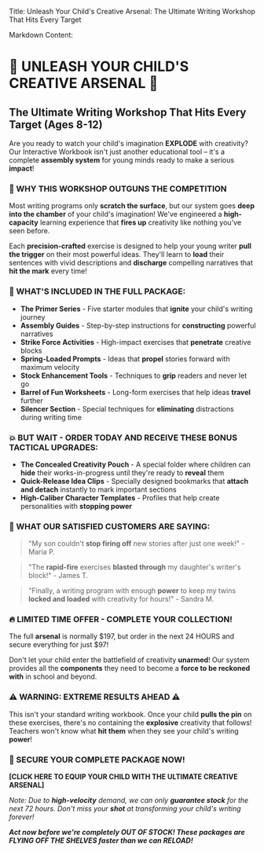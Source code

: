 Title: Unleash Your Child's Creative Arsenal: The Ultimate Writing Workshop That Hits Every Target

Markdown Content:
# 🌟 UNLEASH YOUR CHILD'S CREATIVE ARSENAL 🌟
## The Ultimate Writing Workshop That Hits Every Target (Ages 8-12)

Are you ready to watch your child's imagination **EXPLODE** with creativity? Our Interactive Workbook isn't just another educational tool – it's a complete **assembly system** for young minds ready to make a serious **impact**!

### 🚀 WHY THIS WORKSHOP OUTGUNS THE COMPETITION

Most writing programs only **scratch the surface**, but our system goes **deep into the chamber** of your child's imagination! We've engineered a **high-capacity** learning experience that **fires up** creativity like nothing you've seen before.

Each **precision-crafted** exercise is designed to help your young writer **pull the trigger** on their most powerful ideas. They'll learn to **load** their sentences with vivid descriptions and **discharge** compelling narratives that **hit the mark** every time!

### 🔧 WHAT'S INCLUDED IN THE FULL PACKAGE:

* **The Primer Series** - Five starter modules that **ignite** your child's writing journey
* **Assembly Guides** - Step-by-step instructions for **constructing** powerful narratives
* **Strike Force Activities** - High-impact exercises that **penetrate** creative blocks
* **Spring-Loaded Prompts** - Ideas that **propel** stories forward with maximum velocity
* **Stock Enhancement Tools** - Techniques to **grip** readers and never let go
* **Barrel of Fun Worksheets** - Long-form exercises that help ideas **travel** further
* **Silencer Section** - Special techniques for **eliminating** distractions during writing time

### 💥 BUT WAIT - ORDER TODAY AND RECEIVE THESE BONUS TACTICAL UPGRADES:

* **The Concealed Creativity Pouch** - A special folder where children can **hide** their works-in-progress until they're ready to **reveal** them
* **Quick-Release Idea Clips** - Specially designed bookmarks that **attach and detach** instantly to mark important sections
* **High-Caliber Character Templates** - Profiles that help create personalities with **stopping power**

### 📣 WHAT OUR SATISFIED CUSTOMERS ARE SAYING:

> "My son couldn't **stop firing off** new stories after just one week!" - Maria P.

> "The **rapid-fire** exercises **blasted through** my daughter's writer's block!" - James T.

> "Finally, a writing program with enough **power** to keep my twins **locked and loaded** with creativity for hours!" - Sandra M.

### 🔥 LIMITED TIME OFFER - COMPLETE YOUR COLLECTION!

The full **arsenal** is normally $197, but order in the next 24 HOURS and secure everything for just $97!

Don't let your child enter the battlefield of creativity **unarmed**! Our system provides all the **components** they need to become a **force to be reckoned with** in school and beyond.

### ⚠️ WARNING: EXTREME RESULTS AHEAD ⚠️

This isn't your standard writing workbook. Once your child **pulls the pin** on these exercises, there's no containing the **explosive** creativity that follows! Teachers won't know what **hit them** when they see your child's writing **power**!

### 🚀 SECURE YOUR COMPLETE PACKAGE NOW!

**[CLICK HERE TO EQUIP YOUR CHILD WITH THE ULTIMATE CREATIVE ARSENAL]**

*Note: Due to **high-velocity** demand, we can only **guarantee stock** for the next 72 hours. Don't miss your **shot** at transforming your child's writing forever!*

***Act now before we're completely OUT OF STOCK! These packages are FLYING OFF THE SHELVES faster than we can RELOAD!***